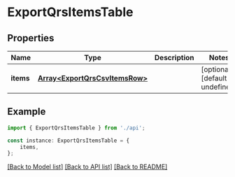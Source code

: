 # ExportQrsItemsTable


## Properties

Name | Type | Description | Notes
------------ | ------------- | ------------- | -------------
**items** | [**Array&lt;ExportQrsCsvItemsRow&gt;**](ExportQrsCsvItemsRow.md) |  | [optional] [default to undefined]

## Example

```typescript
import { ExportQrsItemsTable } from './api';

const instance: ExportQrsItemsTable = {
    items,
};
```

[[Back to Model list]](../README.md#documentation-for-models) [[Back to API list]](../README.md#documentation-for-api-endpoints) [[Back to README]](../README.md)
